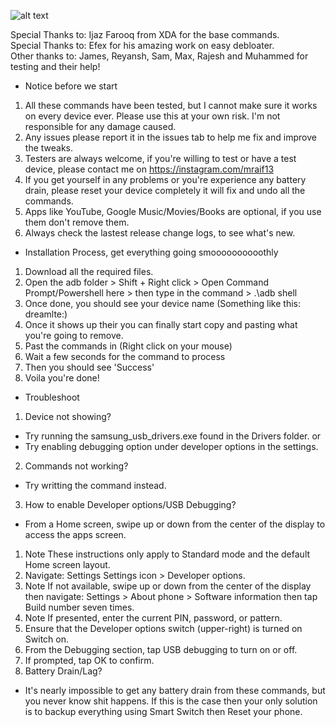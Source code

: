 ![alt text](https://mraif13.github.io/jpg.jpg)

Special  Thanks to: Ijaz Farooq from XDA for the base commands.<br>
Special Thanks to: Efex for his amazing work on easy debloater. <br>
Other thanks to: James, Reyansh, Sam, Max, Rajesh and Muhammed for testing and their help!<br>

- Notice before we start 
1. All these commands have been tested, but I cannot make sure it works on every device ever. Please use this at your own risk. I'm not responsible for any damage caused.
2. Any issues please report it in the issues tab to help me fix and improve the tweaks.
3. Testers are always welcome, if you're willing to test or have a test device, please contact me on https://instagram.com/mraif13
5. If you get yourself in any problems or you're experience any battery drain, please reset your device completely it will fix and undo all the commands.
6. Apps like YouTube, Google Music/Movies/Books are optional, if you use them don't remove them.
7. Always check the lastest release change logs, to see what's new.

- Installation Process, get everything going smoooooooooothly
1. Download all the required files.
2. Open the adb folder > Shift + Right click > Open Command Prompt/Powershell here > then type in the command > .\adb shell 
3. Once done, you should see your device name (Something like this: dreamlte:)
4. Once it shows up their you can finally start copy and pasting what you're going to remove. 
5. Past the commands in (Right click on your mouse)
6. Wait a few seconds for the command to process
7. Then you should see 'Success' 
8. Voila you're done! 

- Troubleshoot 
1. Device not showing?
- Try running the samsung_usb_drivers.exe found in the Drivers folder.
or
- Try enabling debugging option under developer options in the settings.
2. Commands not working?
- Try writting the command instead.
3. How to enable Developer options/USB Debugging?
- From a Home screen, swipe up or down from the center of the display to access the apps screen.
1. Note These instructions only apply to Standard mode and the default Home screen layout.
2. Navigate: Settings Settings icon > Developer options.
3. Note If not available, swipe up or down from the center of the display then navigate: Settings > About phone > Software information then tap Build number seven times.
4. Note If presented, enter the current PIN, password, or pattern.
5. Ensure that the Developer options switch (upper-right) is turned on Switch on.
6. From the Debugging section, tap USB debugging to turn on or off.
7. If prompted, tap OK to confirm.
3. Battery Drain/Lag?
- It's nearly impossible to get any battery drain from these commands, but you never know shit happens. If this is the case then your only solution is to backup everything using Smart Switch then Reset your phone. 
